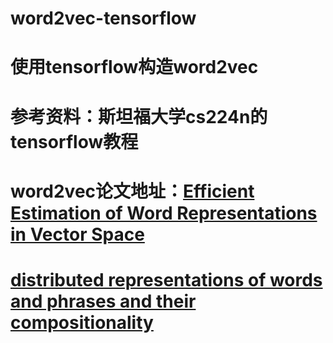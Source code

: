 # word2vec-tensorflow
# 使用tensorflow构造word2vec
# 参考资料：斯坦福大学cs224n的tensorflow教程
# word2vec论文地址：[Efficient Estimation of Word Representations in Vector Space](https://arxiv.org/pdf/1301.3781.pdf)
#                  [distributed representations of words and phrases and their compositionality](https://papers.nips.cc/paper/5021-distributed-representations-of-words-and-phrases-and-their-compositionality.pdf)

